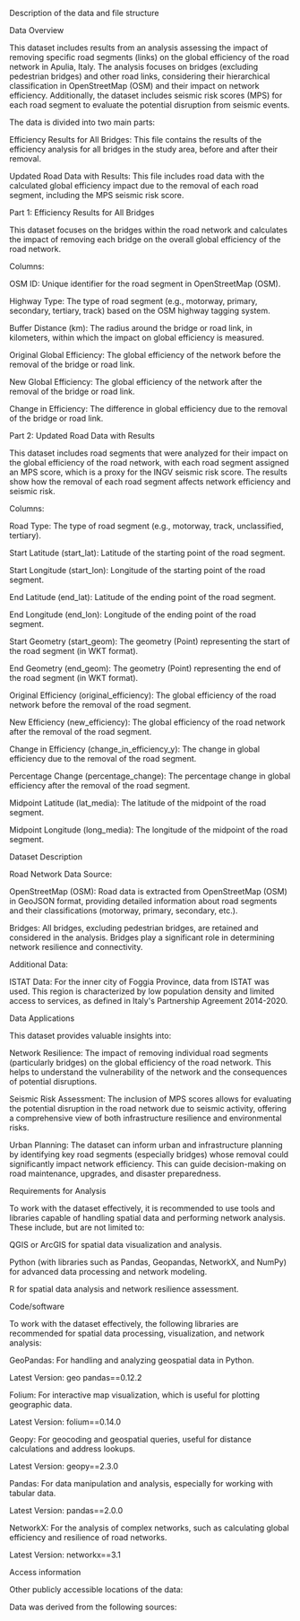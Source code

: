 

Description of the data and file structure


Data Overview

This dataset includes results from an analysis assessing the impact of removing specific road segments (links) on the global efficiency of the road network in Apulia, Italy. The analysis focuses on bridges (excluding pedestrian bridges) and other road links, considering their hierarchical classification in OpenStreetMap (OSM) and their impact on network efficiency. Additionally, the dataset includes seismic risk scores (MPS) for each road segment to evaluate the potential disruption from seismic events.

The data is divided into two main parts:

Efficiency Results for All Bridges: This file contains the results of the efficiency analysis for all bridges in the study area, before and after their removal.

Updated Road Data with Results: This file includes road data with the calculated global efficiency impact due to the removal of each road segment, including the MPS seismic risk score.

Part 1: Efficiency Results for All Bridges

This dataset focuses on the bridges within the road network and calculates the impact of removing each bridge on the overall global efficiency of the road network.

Columns:

OSM ID: Unique identifier for the road segment in OpenStreetMap (OSM).

Highway Type: The type of road segment (e.g., motorway, primary, secondary, tertiary, track) based on the OSM highway tagging system.

Buffer Distance (km): The radius around the bridge or road link, in kilometers, within which the impact on global efficiency is measured.

Original Global Efficiency: The global efficiency of the network before the removal of the bridge or road link.

New Global Efficiency: The global efficiency of the network after the removal of the bridge or road link.

Change in Efficiency: The difference in global efficiency due to the removal of the bridge or road link.

Part 2: Updated Road Data with Results

This dataset includes road segments that were analyzed for their impact on the global efficiency of the road network, with each road segment assigned an MPS score, which is a proxy for the INGV seismic risk score. The results show how the removal of each road segment affects network efficiency and seismic risk.

Columns:

Road Type: The type of road segment (e.g., motorway, track, unclassified, tertiary).

Start Latitude (start_lat): Latitude of the starting point of the road segment.

Start Longitude (start_lon): Longitude of the starting point of the road segment.

End Latitude (end_lat): Latitude of the ending point of the road segment.

End Longitude (end_lon): Longitude of the ending point of the road segment.

Start Geometry (start_geom): The geometry (Point) representing the start of the road segment (in WKT format).

End Geometry (end_geom): The geometry (Point) representing the end of the road segment (in WKT format).

Original Efficiency (original_efficiency): The global efficiency of the road network before the removal of the road segment.

New Efficiency (new_efficiency): The global efficiency of the road network after the removal of the road segment.

Change in Efficiency (change_in_efficiency_y): The change in global efficiency due to the removal of the road segment.

Percentage Change (percentage_change): The percentage change in global efficiency after the removal of the road segment.

Midpoint Latitude (lat_media): The latitude of the midpoint of the road segment.

Midpoint Longitude (long_media): The longitude of the midpoint of the road segment.


Dataset Description

Road Network Data Source:

OpenStreetMap (OSM): Road data is extracted from OpenStreetMap (OSM) in GeoJSON format, providing detailed information about road segments and their classifications (motorway, primary, secondary, etc.).

Bridges: All bridges, excluding pedestrian bridges, are retained and considered in the analysis. Bridges play a significant role in determining network resilience and connectivity.

Additional Data:

ISTAT Data: For the inner city of Foggia Province, data from ISTAT was used. This region is characterized by low population density and limited access to services, as defined in Italy's Partnership Agreement 2014-2020.

Data Applications

This dataset provides valuable insights into:

Network Resilience: The impact of removing individual road segments (particularly bridges) on the global efficiency of the road network. This helps to understand the vulnerability of the network and the consequences of potential disruptions.

Seismic Risk Assessment: The inclusion of MPS scores allows for evaluating the potential disruption in the road network due to seismic activity, offering a comprehensive view of both infrastructure resilience and environmental risks.

Urban Planning: The dataset can inform urban and infrastructure planning by identifying key road segments (especially bridges) whose removal could significantly impact network efficiency. This can guide decision-making on road maintenance, upgrades, and disaster preparedness.

Requirements for Analysis

To work with the dataset effectively, it is recommended to use tools and libraries capable of handling spatial data and performing network analysis. These include, but are not limited to:

QGIS or ArcGIS for spatial data visualization and analysis.

Python (with libraries such as Pandas, Geopandas, NetworkX, and NumPy) for advanced data processing and network modeling.

R for spatial data analysis and network resilience assessment.

Code/software

To work with the dataset effectively, the following libraries are recommended for spatial data processing, visualization, and network analysis:

GeoPandas: For handling and analyzing geospatial data in Python.

Latest Version: geo pandas==0.12.2

Folium: For interactive map visualization, which is useful for plotting geographic data.

Latest Version: folium==0.14.0

Geopy: For geocoding and geospatial queries, useful for distance calculations and address lookups.

Latest Version: geopy==2.3.0

Pandas: For data manipulation and analysis, especially for working with tabular data.

Latest Version: pandas==2.0.0

NetworkX: For the analysis of complex networks, such as calculating global efficiency and resilience of road networks.

Latest Version: networkx==3.1

Access information

Other publicly accessible locations of the data:



Data was derived from the following sources:



